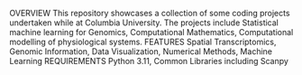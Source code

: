 OVERVIEW
This  repository showcases a collection of some coding projects undertaken while at Columbia University. The projects include Statistical machine learning for Genomics, Computational Mathematics, Computational modelling of physiological systems.
FEATURES
Spatial Transcriptomics, Genomic Information, Data Visualization, Numerical Methods, Machine Learning
REQUIREMENTS
Python 3.11, Common Libraries including Scanpy